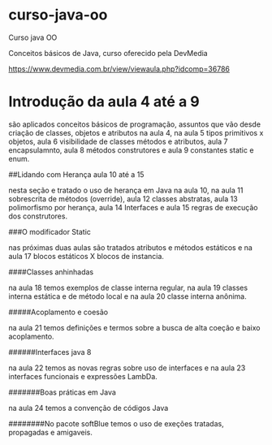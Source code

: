 # curso-java-oo
Curso java OO 

Conceitos básicos de Java, curso oferecido pela DevMedia

https://www.devmedia.com.br/view/viewaula.php?idcomp=36786

<h1>Introdução da aula 4 até a 9</h1>

são aplicados conceitos básicos de programação, assuntos que vão desde criação de classes, objetos e atributos na aula 4, na aula 5 tipos primitivos x objetos, aula 6  visibilidade de classes métodos e atributos, aula 7 encapsulamnto, aula 8 métodos construtores e aula 9 constantes static e enum.  

##Lidando com Herança aula 10 até a 15

nesta seção e tratado o uso de herança em Java na aula 10, na aula 11 sobrescrita de métodos (override), aula 12 classes abstratas, aula 13 polimorfismo por herança, aula 14 Interfaces e aula 15 regras de execução dos construtores.

###O modificador Static

nas próximas duas aulas são tratados atributos e métodos estáticos e na aula 17 blocos estáticos X blocos de instancia.

####Classes anhinhadas

na aula 18 temos exemplos de classe interna regular, na aula 19 classes interna estática e de método local e na aula 20 classe interna anônima.

#####Acoplamento e coesão 

na aula 21 temos definições e termos sobre a busca de alta coeção e baixo acoplamento.

######Interfaces java 8

na aula 22 temos as novas regras sobre uso de interfaces e na aula 23 interfaces funcionais e expressões LambDa.

#######Boas práticas em Java

na aula 24  temos a convenção de códigos Java 

########No pacote softBlue temos o uso de exeções tratadas, propagadas e amigaveis. 
